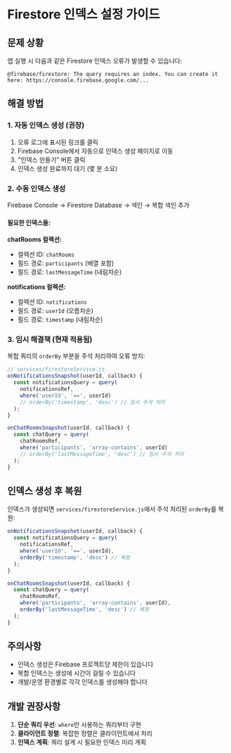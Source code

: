 # Firestore 인덱스 설정 가이드

## 문제 상황

앱 실행 시 다음과 같은 Firestore 인덱스 오류가 발생할 수 있습니다:

```
@firebase/firestore: The query requires an index. You can create it here: https://console.firebase.google.com/...
```

## 해결 방법

### 1. 자동 인덱스 생성 (권장)

1. 오류 로그에 표시된 링크를 클릭
2. Firebase Console에서 자동으로 인덱스 생성 페이지로 이동
3. "인덱스 만들기" 버튼 클릭
4. 인덱스 생성 완료까지 대기 (몇 분 소요)

### 2. 수동 인덱스 생성

Firebase Console → Firestore Database → 색인 → 복합 색인 추가

#### 필요한 인덱스들:

**chatRooms 컬렉션:**
- 컬렉션 ID: `chatRooms`
- 필드 경로: `participants` (배열 포함)
- 필드 경로: `lastMessageTime` (내림차순)

**notifications 컬렉션:**
- 컬렉션 ID: `notifications`
- 필드 경로: `userId` (오름차순)
- 필드 경로: `timestamp` (내림차순)

### 3. 임시 해결책 (현재 적용됨)

복합 쿼리의 `orderBy` 부분을 주석 처리하여 오류 방지:

```javascript
// services/firestoreService.js
onNotificationsSnapshot(userId, callback) {
  const notificationsQuery = query(
    notificationsRef, 
    where('userId', '==', userId)
    // orderBy('timestamp', 'desc') // 임시 주석 처리
  );
}

onChatRoomsSnapshot(userId, callback) {
  const chatQuery = query(
    chatRoomsRef, 
    where('participants', 'array-contains', userId)
    // orderBy('lastMessageTime', 'desc') // 임시 주석 처리
  );
}
```

## 인덱스 생성 후 복원

인덱스가 생성되면 `services/firestoreService.js`에서 주석 처리된 `orderBy`를 복원:

```javascript
onNotificationsSnapshot(userId, callback) {
  const notificationsQuery = query(
    notificationsRef, 
    where('userId', '==', userId),
    orderBy('timestamp', 'desc') // 복원
  );
}

onChatRoomsSnapshot(userId, callback) {
  const chatQuery = query(
    chatRoomsRef, 
    where('participants', 'array-contains', userId),
    orderBy('lastMessageTime', 'desc') // 복원
  );
}
```

## 주의사항

- 인덱스 생성은 Firebase 프로젝트당 제한이 있습니다
- 복합 인덱스는 생성에 시간이 걸릴 수 있습니다
- 개발/운영 환경별로 각각 인덱스를 생성해야 합니다

## 개발 권장사항

1. **단순 쿼리 우선**: `where`만 사용하는 쿼리부터 구현
2. **클라이언트 정렬**: 복잡한 정렬은 클라이언트에서 처리
3. **인덱스 계획**: 쿼리 설계 시 필요한 인덱스 미리 계획 